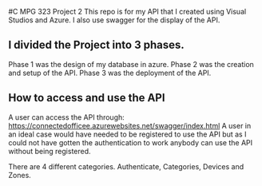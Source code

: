 #C MPG 323 Project 2
This repo is for my API that I created using Visual Studios and Azure. I also use swagger for the display of the API.

## I divided the Project into 3 phases. 
Phase 1 was the design of my database in azure.
Phase 2 was the creation and setup of the API.
Phase 3 was the deployment of the API.

## How to access and use the API
A user can access the API through: https://connectedofficee.azurewebsites.net/swagger/index.html
A user in an ideal case would have needed to be registered to use the API but as I could not have gotten the authentication to work 
anybody can use the API without being registered. 

There are 4 different categories. Authenticate, Categories, Devices and Zones.
